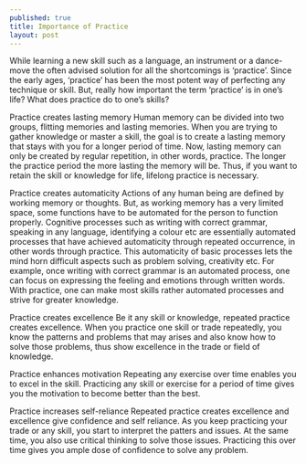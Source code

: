 ```yaml
---
published: true
title: Importance of Practice
layout: post
---
```

While learning a new skill such as a language, an instrument or a dance-move the often advised solution for all the shortcomings is ‘practice’. Since the early ages, ‘practice’ has been the most potent way of perfecting any technique or skill. But, really how important the term ‘practice’ is in one’s life? What does practice do to one’s skills?

Practice creates lasting memory
Human memory can be divided into two groups, flitting memories and lasting memories. When you are trying to gather knowledge or master a skill, the goal is to create a lasting memory that stays with you for a longer period of time. Now, lasting memory can only be created by regular repetition, in other words, practice. The longer the practice period the more lasting the memory will be. Thus, if you want to retain the skill or knowledge for life, lifelong practice is necessary.

Practice creates automaticity
Actions of any human being are defined by working memory or thoughts. But, as working memory has a very limited space, some functions have to be automated for the person to function properly. Cognitive processes such as writing with correct grammar, speaking in any language, identifying a colour etc are essentially automated processes that have achieved automaticity through repeated occurrence, in other words through practice. This automaticity of basic processes lets the mind horn difficult aspects such as problem solving, creativity etc. For example, once writing with correct grammar is an automated process, one can focus on expressing the feeling and emotions through written words. With practice, one can make most skills rather automated processes and strive for greater knowledge.

Practice creates excellence
Be it any skill or knowledge, repeated practice creates excellence. When you practice one skill or trade repeatedly, you know the patterns and problems that may arises and also know how to solve those problems, thus show excellence in the trade or field of knowledge.

Practice enhances motivation
Repeating any exercise over time enables you to excel in the skill. Practicing any skill or exercise for a period of time gives you the motivation to become better than the best.

Practice increases self-reliance
Repeated practice creates excellence and excellence give confidence and self reliance. As you keep practicing your trade or any skill, you start to interpret the patters and issues. At the same time, you also use critical thinking to solve those issues. Practicing this over time gives you ample dose of confidence to solve any problem.